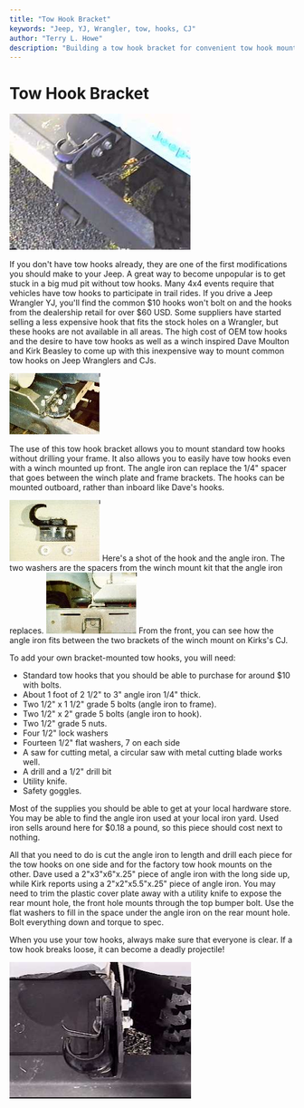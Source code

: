 ```yaml
---
title: "Tow Hook Bracket"
keywords: "Jeep, YJ, Wrangler, tow, hooks, CJ"
author: "Terry L. Howe"
description: "Building a tow hook bracket for convenient tow hook mounting on CJs and YJs."
---
```

# Tow Hook Bracket

![yjtow2 pic](../img/body/yjtow2.jpg)

If you don't have tow hooks already, they are one of the first modifications you should make to your Jeep. A great way to become unpopular is to get stuck in a big mud pit without tow hooks. Many 4x4 events require that vehicles have tow hooks to participate in trail rides. If you drive a Jeep Wrangler YJ, you'll find the common $10 hooks won't bolt on and the hooks from the dealership retail for over $60 USD. Some suppliers have started selling a less expensive hook that fits the stock holes on a Wrangler, but these hooks are not available in all areas. The high cost of OEM tow hooks and the desire to have tow hooks as well as a winch inspired Dave Moulton and Kirk Beasley to come up with this inexpensive way to mount common tow hooks on Jeep Wranglers and CJs.

[![Hook with winch mount](../img/body/yjtow5_.jpg)](../img/body/yjtow5.jpg) 

The use of this tow hook bracket allows you to mount standard tow hooks without drilling your frame. It also allows you to easily have tow hooks even with a winch mounted up front. The angle iron can replace the 1/4" spacer that goes between the winch plate and frame brackets. The hooks can be mounted outboard, rather than inboard like Dave's hooks.

[![Hook with winch mount](../img/body/yjtow3_.jpg)](../img/body/yjtow3.jpg) Here's a shot of the hook and the angle iron. The two washers are the spacers from the winch mount kit that the angle iron replaces. [![Hook with winch mount](../img/body/yjtow4_.jpg)](../img/body/yjtow4.jpg) From the front, you can see how the angle iron fits between the two brackets of the winch mount on Kirks's CJ. 

To add your own bracket-mounted tow hooks, you will need: 

  * Standard tow hooks that you should be able to purchase for around $10 with bolts.
  * About 1 foot of 2 1/2" to 3" angle iron 1/4" thick.
  * Two 1/2" x 1 1/2" grade 5 bolts (angle iron to frame).
  * Two 1/2" x 2" grade 5 bolts (angle iron to hook).
  * Two 1/2" grade 5 nuts.
  * Four 1/2" lock washers
  * Fourteen 1/2" flat washers, 7 on each side
  * A saw for cutting metal, a circular saw with metal cutting blade works well.
  * A drill and a 1/2" drill bit
  * Utility knife.
  * Safety goggles.

Most of the supplies you should be able to get at your local hardware store. You may be able to find the angle iron used at your local iron yard. Used iron sells around here for $0.18 a pound, so this piece should cost next to nothing.

All that you need to do is cut the angle iron to length and drill each piece for the tow hooks on one side and for the factory tow hook mounts on the other. Dave used a 2"x3"x6"x.25" piece of angle iron with the long side up, while Kirk reports using a 2"x2"x5.5"x.25" piece of angle iron. You may need to trim the plastic cover plate away with a utility knife to expose the rear mount hole, the front hole mounts through the top bumper bolt. Use the flat washers to fill in the space under the angle iron on the rear mount hole. Bolt everything down and torque to spec.

When you use your tow hooks, always make sure that everyone is clear. If a tow hook breaks loose, it can become a deadly projectile!

![yjtow1 pic](../img/body/yjtow1.jpg)